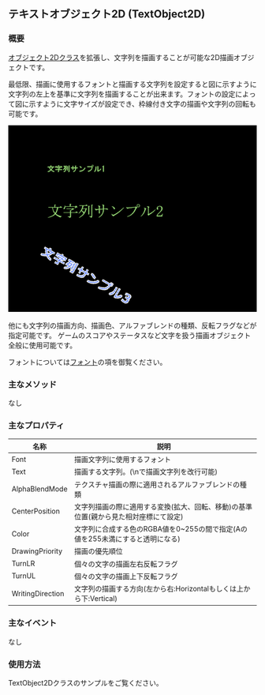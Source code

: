 ﻿## テキストオブジェクト2D (TextObject2D)

### 概要

[オブジェクト2Dクラス](./Object2D.md)を拡張し、文字列を描画することが可能な2D描画オブジェクトです。

最低限、描画に使用するフォントと描画する文字列を設定すると図に示すように文字列の左上を基準に文字列を描画することが出来ます。フォントの設定によって図に示すように文字サイズが設定でき、枠線付き文字の描画や文字列の回転も可能です。

![テキスト](img/TextObject2D.png)

他にも文字列の描画方向、描画色、アルファブレンドの種類、反転フラグなどが指定可能です。
ゲームのスコアやステータスなど文字を扱う描画オブジェクト全般に使用可能です。

フォントについては[フォント](../Graphics/Font.md)の項を御覧ください。

### 主なメソッド

なし

### 主なプロパティ

| 名称 | 説明 |
|---|---|
| Font | 描画文字列に使用するフォント |
| Text | 描画する文字列。(\nで描画文字列を改行可能) |
| AlphaBlendMode | テクスチャ描画の際に適用されるアルファブレンドの種類 |
| CenterPosition | 文字列描画の際に適用する変換(拡大、回転、移動)の基準位置(親から見た相対座標にて設定) |
| Color | 文字列に合成する色のRGBA値を0~255の間で指定(Aの値を255未満にすると透明になる)|
| DrawingPriority | 描画の優先順位|
| TurnLR | 個々の文字の描画左右反転フラグ|
| TurnUL | 個々の文字の描画上下反転フラグ|
| WritingDirection | 文字列の描画する方向(左から右:Horizontalもしくは上から下:Vertical) |

### 主なイベント

なし

### 使用方法

TextObject2Dクラスのサンプルをご覧ください。
